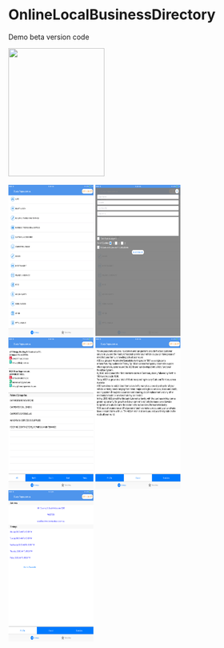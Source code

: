 # OnlineLocalBusinessDirectory
Demo beta version code


<b align="center">
<img src="https://github.com/jigar007/OnlineLocalBusinessDirectory/blob/master/screenShots/Bluepages.PNG" width="192" height="256">
</b>

<img src="https://github.com/jigar007/OnlineLocalBusinessDirectory/blob/master/screenShots/1.PNG" width="170" height="302"> <img src="https://github.com/jigar007/OnlineLocalBusinessDirectory/blob/master/screenShots/2.PNG" width="170" height="302"> <img src="https://github.com/jigar007/OnlineLocalBusinessDirectory/blob/master/screenShots/3.PNG" width="170" height="302"> <img src="https://github.com/jigar007/OnlineLocalBusinessDirectory/blob/master/screenShots/4.PNG" width="170" height="302"> <img src="https://github.com/jigar007/OnlineLocalBusinessDirectory/blob/master/screenShots/5.PNG" width="170" height="302">

